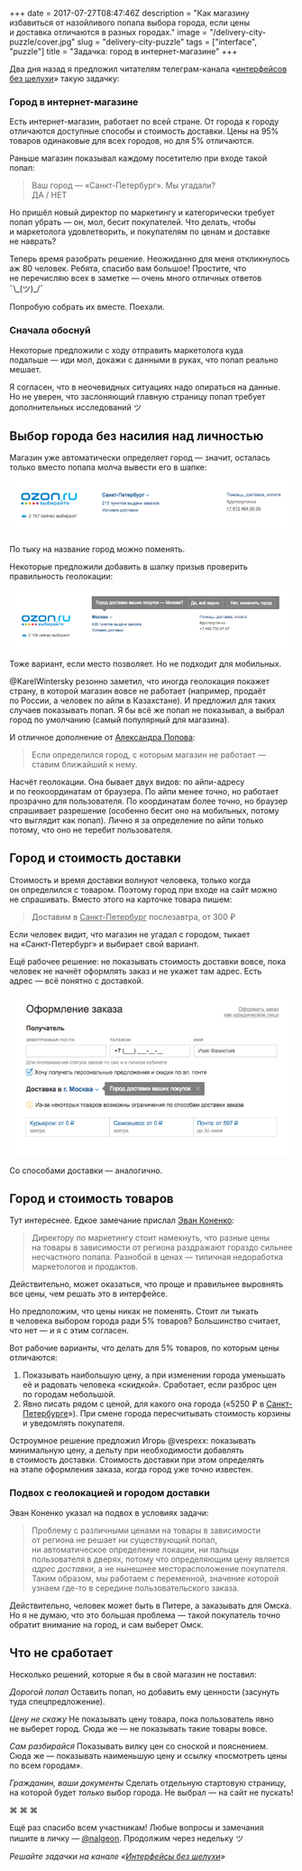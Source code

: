 +++
date = 2017-07-27T08:47:46Z
description = "Как магазину избавиться от назойливого попапа выбора города, если цены и доставка отличаются в разных городах."
image = "/delivery-city-puzzle/cover.jpg"
slug = "delivery-city-puzzle"
tags = ["interface", "puzzle"]
title = "Задачка: город в интернет-магазине"
+++

Два дня назад я предложил читателям телеграм-канала «<a href="https://t.me/dangry" class="nowrap">интерфейсов без шелухи</a>» такую задачку:

<div class="boxed">
<h3>Город в интернет-магазине</h3>
<p>Есть интернет-магазин, работает по всей стране. От города к городу отличаются доступные способы и стоимость доставки. Цены на 95% товаров одинаковые для всех городов, но для 5% отличаются.</p>
<p>Раньше магазин показывал каждому посетителю при входе такой попап:</p>
<blockquote><p>Ваш город — «Санкт-Петербург». Мы угадали?<br>
ДА / НЕТ</p>
</blockquote>
<p>Но пришёл новый директор по маркетингу и категорически требует попап убрать — он, мол, бесит покупателей. Что делать, чтобы и маркетолога удовлетворить, и покупателям по ценам и доставке не наврать?</p>
</div>

Теперь время разобрать решение. Неожиданно для меня откликнулось аж 80 человек. Ребята, спасибо вам большое! Простите, что не перечисляю всех в заметке — очень много отличных ответов <span class="nowrap">¯\\\_(ツ)\_/¯</span>

Попробую собрать их вместе. Поехали.

### Сначала обоснуй

Некоторые предложили с ходу отправить маркетолога куда подальше — иди мол, докажи с данными в руках, что попап реально мешает.

Я согласен, что в неочевидных ситуациях надо опираться на данные. Но не уверен, что заслоняющий главную страницу попап требует дополнительных исследований ツ

## Выбор города без насилия над личностью

Магазин уже автоматически определяет город — значит, осталась только вместо попапа молча вывести его в шапке:

<img alt="Город в шапке" class="img-bordered" src="delivery-city-puzzle-1.png">

По тыку на название город можно поменять.

Некоторые предложили добавить в шапку призыв проверить правильность геолокации:

<img alt="Город в шапке с подтверждением" class="img-bordered" src="delivery-city-puzzle-2.png">

Тоже вариант, если место позволяет. Но не подходит для мобильных.

@KarelWintersky резонно заметил, что иногда геолокация покажет страну, в которой магазин вовсе не работает (например, продаёт по России, а человек по айпи в Казахстане). И предложил для таких случаев показывать попап. Я бы всё же попап не показывал, а выбрал город по умолчанию (самый популярный для магазина).

И отличное дополнение от [Александра Попова](https://www.facebook.com/grepto):

> Если определился город, с которым магазин не работает — ставим ближайший к нему.

Насчёт геолокации. Она бывает двух видов: по айпи-адресу и по геокоординатам от браузера. По айпи менее точно, но работает прозрачно для пользователя. По координатам более точно, но браузер спрашивает разрешение (особенно бесит оно на мобильных, потому что выглядит как попап). Лично я за определение по айпи только потому, что оно не теребит пользователя.

## Город и стоимость доставки

Стоимость и время доставки волнуют человека, только когда он определился с товаром. Поэтому город при входе на сайт можно не спрашивать. Вместо этого на карточке товара пишем:

> Доставим в <u>Санкт-Петербург</u> послезавтра, от 300 ₽

Если человек видит, что магазин не угадал с городом, тыкает на «Санкт-Петербург» и выбирает свой вариант.

Ещё рабочее решение: не показывать стоимость доставки вовсе, пока человек не начнёт оформлять заказ и не укажет там адрес. Есть адрес — всё понятно с доставкой.

<img alt="Город при доставке" class="img-bordered" src="delivery-city-puzzle-3.png">

Со способами доставки — аналогично.

## Город и стоимость товаров

Тут интереснее. Едкое замечание прислал [Эван Коненко](https://www.facebook.com/evan.konenko):

> Директору по маркетингу стоит намекнуть, что разные цены на товары в зависимости от региона раздражают гораздо сильнее несчастного попапа. Разнобой в ценах — типичная недоработка маркетологов и продактов.

Действительно, может оказаться, что проще и правильнее выровнять все цены, чем решать это в интерфейсе.

Но предположим, что цены никак не поменять. Стоит ли тыкать в человека выбором города ради 5% товаров? Большинство считает, что нет — и я с этим согласен.

Вот рабочие варианты, что делать для 5% товаров, по которым цены отличаются:

1. Показывать наибольшую цену, а при изменении города уменьшать её и радовать человека «скидкой». Сработает, если разброс цен по городам небольшой.
2. Явно писать рядом с ценой, для какого она города («5250 ₽  в <u>Санкт-Петербурге</u>»). При смене города пересчитывать стоимость корзины и уведомлять покупателя.

Остроумное решение предложил Игорь @vespexx: показывать минимальную цену, а дельту при необходимости добавлять в стоимость доставки. Стоимость доставки при этом определять на этапе оформления заказа, когда город уже точно известен.

### Подвох с геолокацией и городом доставки

Эван Коненко указал на подвох в условиях задачи:

> Проблему с различными ценами на товары в зависимости от региона не решает ни существующий попап, ни автоматическое определение локации, ни пальцы пользователя в дверях, потому что определяющим цену является *адрес доставки*, а не нынешнее месторасположение покупателя. Таким образом, мы работаем с переменной, значение которой узнаем где-то в середине пользовательского заказа.

Действительно, человек может быть в Питере, а заказывать для Омска. Но я не думаю, что это большая проблема — такой покупатель точно обратит внимание на город, и сам выберет Омск.

## Что не сработает

Несколько решений, которые я бы в свой магазин не поставил:

<em>Дорогой попап</em>
Оставить попап, но добавить ему ценности (засунуть туда спецпредложение).

<em>Цену не скажу</em>
Не показывать цену товара, пока пользователь явно не выберет город. Сюда же — не показывать такие товары вовсе.

<em>Сам разбирайся</em>
Показывать вилку цен со сноской и пояснением. Сюда же — показывать наименьшую цену и ссылку «посмотреть цены по всем городам».

<em>Гражданин, ваши документы</em>
Сделать отдельную стартовую страницу, на которой будет *только* выбор города. Не выбрал — на сайт не пускать!

<p class="align-center">⌘&nbsp;⌘&nbsp;⌘</p>

Ещё раз спасибо всем участникам! Любые вопросы и замечания пишите в личку — [@nalgeon](https://t.me/nalgeon). Продолжим через недельку ツ

<div class="row">
<div class="col-xs-12 col-sm-10 col-md-8"><p><em>Решайте задачки на канале <span class="nowrap"><i class="fa fa-star-o color-sin"></i> «<a href="https://t.me/dangry">Интерфейсы без шелухи</a>»</span></em></p></div>
</div>

